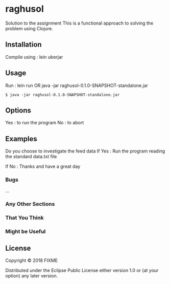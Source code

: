 # raghusol

Solution to the assignment
This is a functional approach to solving the problem using Clojure.

## Installation

Compile using : lein uberjar

## Usage


Run : lein run OR
      java -jar raghusol-0.1.0-SNAPSHOT-standalone.jar

    $ java -jar raghusol-0.1.0-SNAPSHOT-standalone.jar 

## Options

Yes : to run the program
No : to abort

## Examples

Do you choose to investigate the feed data 
If Yes : Run the program reading the standard data.txt file

If No : Thanks and have a great day

### Bugs

...

### Any Other Sections
### That You Think
### Might be Useful

## License

Copyright © 2018 FIXME

Distributed under the Eclipse Public License either version 1.0 or (at
your option) any later version.

